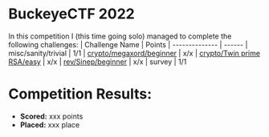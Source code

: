 # BuckeyeCTF 2022
 In this competition I (this time going solo) managed to complete the following challenges:
 | Challenge Name          | Points
 | --------------          | ------
 | misc/sanity/trivial | 1/1
 | [crypto/megaxord/beginner](https://github.com/LeonGurin/BuckeyeCTF-2022/tree/main/megaxord) | x/x
 | [crypto/Twin prime RSA/easy](https://github.com/LeonGurin/BuckeyeCTF-2022/tree/main/Twin%20prime%20RSA) | x/x
 | [rev/Sinep/beginner](https://github.com/LeonGurin/BuckeyeCTF-2022/tree/main/Sinep) | x/x
 | survey | 1/1


# Competition Results:
* **Scored:** xxx points
* **Placed:** xxx place


